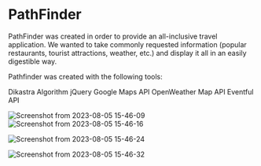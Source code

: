 # PathFinder

PathFinder was created in order to provide an all-inclusive travel application. We wanted to take commonly requested information (popular restaurants, tourist attractions, weather, etc.) and display it all in an easily digestible way.

Pathfinder was created with the following tools:

Dikastra Algorithm
jQuery
Google Maps API
OpenWeather Map API
Eventful API

![Screenshot from 2023-08-05 15-46-09](https://github.com/Ayuhoney/PathFinder/assets/99753206/046b1f60-ea9f-41fc-a6f0-7087687f7313)
![Screenshot from 2023-08-05 15-46-16](https://github.com/Ayuhoney/PathFinder/assets/99753206/a03d7549-2653-4449-821a-3f92b2afed26)

![Screenshot from 2023-08-05 15-46-24](https://github.com/Ayuhoney/PathFinder/assets/99753206/765184f1-a0e4-43dd-b5d8-01fb1435a227)

![Screenshot from 2023-08-05 15-46-32](https://github.com/Ayuhoney/PathFinder/assets/99753206/9792fd40-b150-47e7-851a-f417c5c097ff)
